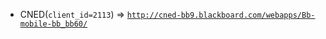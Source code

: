  - CNED(`client_id=2113`) => [`http://cned-bb9.blackboard.com/webapps/Bb-mobile-bb_bb60/`](http://cned-bb9.blackboard.com/webapps/Bb-mobile-bb_bb60/)
